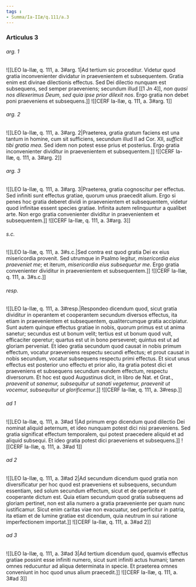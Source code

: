 ```yaml
---
tags : 
- Summa/Ia-IIæ/q.111/a.3
---
```


### Articulus 3

###### arg. 1
![[LEO Ia-IIæ, q. 111, a. 3#arg. 1|Ad tertium sic proceditur. Videtur quod gratia inconvenienter dividatur in praevenientem et subsequentem. Gratia enim est divinae dilectionis effectus. Sed Dei dilectio nunquam est subsequens, sed semper praeveniens; secundum illud [[1 Jn 4]], *non quasi nos dilexerimus Deum, sed quia ipse prior dilexit nos*. Ergo gratia non debet poni praeveniens et subsequens.]]
![[CERF Ia-IIæ, q. 111, a. 3#arg. 1]]

###### arg. 2
![[LEO Ia-IIæ, q. 111, a. 3#arg. 2|Praeterea, gratia gratum faciens est una tantum in homine, cum sit sufficiens, secundum illud II ad Cor. XII, *sufficit tibi gratia mea*. Sed idem non potest esse prius et posterius. Ergo gratia inconvenienter dividitur in praevenientem et subsequentem.]]
![[CERF Ia-IIæ, q. 111, a. 3#arg. 2]]

###### arg. 3
![[LEO Ia-IIæ, q. 111, a. 3#arg. 3|Praeterea, gratia cognoscitur per effectus. Sed infiniti sunt effectus gratiae, quorum unus praecedit alium. Ergo si penes hoc gratia deberet dividi in praevenientem et subsequentem, videtur quod infinitae essent species gratiae. Infinita autem relinquuntur a qualibet arte. Non ergo gratia convenienter dividitur in praevenientem et subsequentem.]]
![[CERF Ia-IIæ, q. 111, a. 3#arg. 3]]

###### s.c.
![[LEO Ia-IIæ, q. 111, a. 3#s.c.|Sed contra est quod gratia Dei ex eius misericordia provenit. Sed utrumque in Psalmo legitur, *misericordia eius praeveniet me*; et iterum, *misericordia eius subsequetur me*. Ergo gratia convenienter dividitur in praevenientem et subsequentem.]]
![[CERF Ia-IIæ, q. 111, a. 3#s.c.]]

###### resp.
![[LEO Ia-IIæ, q. 111, a. 3#resp.|Respondeo dicendum quod, sicut gratia dividitur in operantem et cooperantem secundum diversos effectus, ita etiam in praevenientem et subsequentem, qualitercumque gratia accipiatur. Sunt autem quinque effectus gratiae in nobis, quorum primus est ut anima sanetur; secundus est ut bonum velit; tertius est ut bonum quod vult, efficaciter operetur; quartus est ut in bono perseveret; quintus est ut ad gloriam perveniat. Et ideo gratia secundum quod causat in nobis primum effectum, vocatur praeveniens respectu secundi effectus; et prout causat in nobis secundum, vocatur subsequens respectu primi effectus. Et sicut unus effectus est posterior uno effectu et prior alio, ita gratia potest dici et praeveniens et subsequens secundum eundem effectum, respectu diversorum. Et hoc est quod Augustinus dicit, in libro de Nat. et Grat., *praevenit ut sanemur, subsequitur ut sanati vegetemur, praevenit ut vocemur, subsequitur ut glorificemur*.]]
![[CERF Ia-IIæ, q. 111, a. 3#resp.]]

###### ad 1
![[LEO Ia-IIæ, q. 111, a. 3#ad 1|Ad primum ergo dicendum quod dilectio Dei nominat aliquid aeternum, et ideo nunquam potest dici nisi praeveniens. Sed gratia significat effectum temporalem, qui potest praecedere aliquid et ad aliquid subsequi. Et ideo gratia potest dici praeveniens et subsequens.]]
![[CERF Ia-IIæ, q. 111, a. 3#ad 1]]

###### ad 2
![[LEO Ia-IIæ, q. 111, a. 3#ad 2|Ad secundum dicendum quod gratia non diversificatur per hoc quod est praeveniens et subsequens, secundum essentiam, sed solum secundum effectum, sicut et de operante et cooperante dictum est. Quia etiam secundum quod gratia subsequens ad gloriam pertinet, non est alia numero a gratia praeveniente per quam nunc iustificamur. Sicut enim caritas viae non evacuatur, sed perficitur in patria, ita etiam et de lumine gratiae est dicendum, quia neutrum in sui ratione imperfectionem importat.]]
![[CERF Ia-IIæ, q. 111, a. 3#ad 2]]

###### ad 3
![[LEO Ia-IIæ, q. 111, a. 3#ad 3|Ad tertium dicendum quod, quamvis effectus gratiae possint esse infiniti numero, sicut sunt infiniti actus humani; tamen omnes reducuntur ad aliqua determinata in specie. Et praeterea omnes conveniunt in hoc quod unus alium praecedit.]]
![[CERF Ia-IIæ, q. 111, a. 3#ad 3]]

